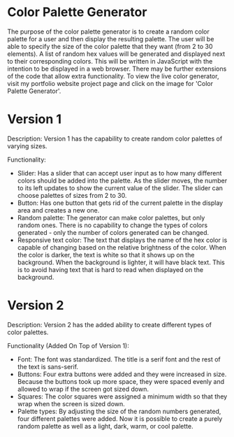 # Color Palette Generator

The purpose of the color palette generator is to create a random color palette for a user and then display the resulting palette. The user will be able to specify the size of the color palette that they want (from 2 to 30 elements). A list of random hex values will be generated and displayed next to their corresponding colors. This will be written in JavaScript with the intention to be displayed in a web browser. There may be further extensions of the code that allow extra functionality. To view the live color generator, visit my portfolio website project page and click on the image for 'Color Palette Generator'.

# Version 1 

Description: Version 1 has the capability to create random color palettes of varying sizes.

Functionality:

- Slider: Has a slider that can accept user input as to how many different colors should be added into the palette. As the slider moves, the number to its left updates to show the current value of the slider. The slider can choose palettes of sizes from 2 to 30.
- Button: Has one button that gets rid of the current palette in the display area and creates a new one.
- Random palette: The generator can make color palettes, but only random ones. There is no capability to change the types of colors generated - only the number of colors generated can be changed.
- Responsive text color: The text that displays the name of the hex color is capable of changing based on the relative brightness of the color. When the color is darker, the text is white so that it shows up on the background. When the background is lighter, it will have black text. This is to avoid having text that is hard to read when displayed on the background.

# Version 2

Description: Version 2 has the added ability to create different types of color palettes.

Functionality (Added On Top of Version 1):

- Font: The font was standardized. The title is a serif font and the rest of the text is sans-serif.
- Buttons: Four extra buttons were added and they were increased in size. Because the buttons took up more space, they were spaced evenly and allowed to wrap if the screen got sized down.
- Squares: The color squares were assigned a minimum width so that they wrap when the screen is sized down.
- Palette types: By adjusting the size of the random numbers generated, four different palettes were added. Now it is possible to create a purely random palette as well as a light, dark, warm, or cool palette.
